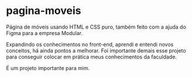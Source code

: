 # pagina-moveis
Página de móveis usando HTML e CSS puro, também feito com a ajuda do Figma para a empresa Modular.

Expandindo os conhecimentos no front-end, aprendi e entendi novos conceitos, há ainda pontos a melhorar.
Foi importante demais esse projeto para conseguir colocar em prática meus conhecimentos da faculdade.

É um projeto importante para mim.

